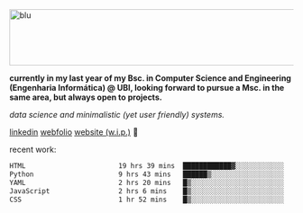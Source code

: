 
<img width="1415" height="100" alt="blu" src="https://github.com/rdsilva01/rdsilva01/assets/101207588/deb060e5-d035-4f09-b511-e3f50605b207">

**currently in my last year of my Bsc. in Computer Science and Engineering (Engenharia Informática) @ UBI, looking forward to pursue a Msc. in the same area, but always open to projects.**

*data science and minimalistic (yet user friendly) systems.*

[linkedin](https://www.linkedin.com/in/rodrigo-silva-455b291bb/)
[webfolio](https://rdsilva01.github.io/portfolio-resume)
[website (w.i.p.)](https://rdsilva01.github.io/) 🏁

<!-- ![](https://komarev.com/ghpvc/?username=rdsilva01) -->

recent work:
<!--START_SECTION:waka-->

```txt
HTML                       19 hrs 39 mins  ████████████▓░░░░░░░░░░░░   50.26 %
Python                     9 hrs 43 mins   ██████▒░░░░░░░░░░░░░░░░░░   24.86 %
YAML                       2 hrs 20 mins   █▒░░░░░░░░░░░░░░░░░░░░░░░   05.97 %
JavaScript                 2 hrs 6 mins    █▒░░░░░░░░░░░░░░░░░░░░░░░   05.39 %
CSS                        1 hr 52 mins    █▒░░░░░░░░░░░░░░░░░░░░░░░   04.80 %
```

<!--END_SECTION:waka-->


